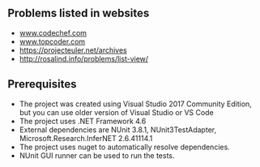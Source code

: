 
Problems listed in websites
--------
* www.codechef.com
* www.topcoder.com
* https://projecteuler.net/archives
* http://rosalind.info/problems/list-view/

Prerequisites
--------
* The project was created using Visual Studio 2017 Community Edition, but you can use older version of Visual Studio or VS Code
* The project uses .NET Framework 4.6
* External dependencies are NUnit 3.8.1, NUnit3TestAdapter, Microsoft.Research.InferNET 2.6.41114.1
* The project uses nuget to automatically resolve dependencies.
* NUnit GUI runner can be used to run the tests.
